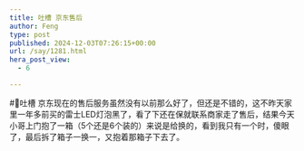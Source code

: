 ```yaml
---
title: 吐槽 京东售后
author: Feng
type: post
published: 2024-12-03T07:26:15+00:00
url: /say/1281.html
hera_post_view:
  - 6

---
```

#📢吐槽 京东现在的售后服务虽然没有以前那么好了，但还是不错的，这不昨天家里一年多前买的雷士LED灯泡黑了，看了下还在保就联系商家走了售后，结果今天小哥上门抱了一箱（5个还是6个装的）来说是给换的，看到我只有一个时，傻眼了，最后拆了箱子一换一，又抱着那箱子下去了。